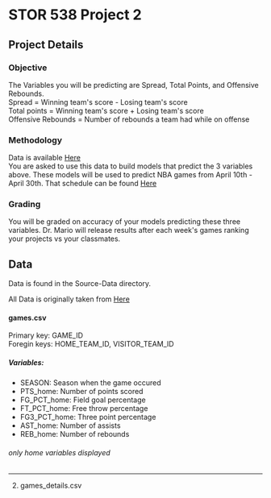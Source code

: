 STOR 538 Project 2
==================

Project Details
---------------

### Objective
The Variables you will be predicting are Spread, Total Points, and Offensive Rebounds. <br />
Spread = Winning team's score - Losing team's score <br />
Total points = Winning team's score + Losing team's score <br />
Offensive Rebounds = Number of rebounds a team had while on offense



### Methodology
Data is available [Here](https://github.com/mattymo18/STOR-538-Project2-2021) <br />
You are asked to use this data to build models that predict the 3 variables above. These models will be used to predict NBA games from April 10th - April 30th. That schedule can be found [Here](https://www.espn.com/nba/schedule) <br />

### Grading 
You will be graded on accuracy of your models predicting these three variables. Dr. Mario will release results after each week's games ranking your projects vs your classmates. 

Data
----
Data is found in the Source-Data directory.

All Data is originally taken from [Here](https://www.kaggle.com/nathanlauga/nba-games?select=games.csv)

#### games.csv
Primary key: GAME_ID \
Foregin keys: HOME_TEAM_ID, VISITOR_TEAM_ID 

##### Variables:
  * SEASON: Season when the game occured
  * PTS_home: Number of points scored
  * FG_PCT_home: Field goal percentage
  * FT_PCT_home: Free throw percentage
  * FG3_PCT_home: Three point percentage
  * AST_home: Number of assists
  * REB_home: Number of rebounds
  
###### only home variables displayed
  
***
  
2. games_details.csv